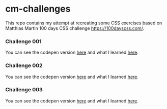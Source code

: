 # cm-challenges

This repo contains my attempt at recreating some CSS exercises based on Matthias Martin 100 days CSS challenge <https://100dayscss.com/>. 

### Challenge 001
You can see the codepen version [here](https://codepen.io/anylerolero/full/MXxXaB) and what I learned [here](https://github.com/anyruizd/cm-challenges/tree/master/001#what-i-learned).

### Challenge 002
You can see the codepen version [here](https://codepen.io/anylerolero/pen/gjgqGd) and what I learned [here](https://github.com/anyruizd/cm-challenges/tree/master/002#what-i-learned).

### Challenge 003
You can see the codepen version [here](https://codepen.io/anylerolero/pen/wEGRMG) and what I learned [here](https://github.com/anyruizd/cm-challenges/tree/master/003#what-i-learned).
